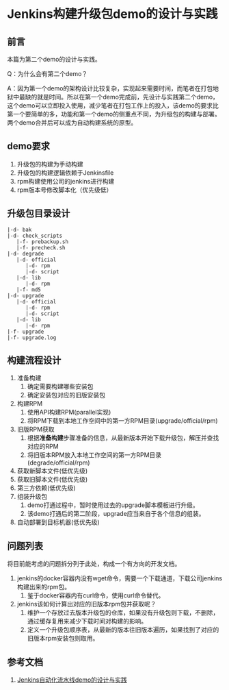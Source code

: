 # Jenkins构建升级包demo的设计与实践

## 前言

本篇为第二个demo的设计与实践。

Q：为什么会有第二个demo？

A：因为第一个demo的架构设计比较复杂，实现起来需要时间，而笔者在打包地狱中最缺的就是时间。所以在第一个demo完成前，先设计与实践第二个demo，这个demo可以立即投入使用，减少笔者在打包工作上的投入，该demo的要求比第一个要简单的多，功能和第一个demo的侧重点不同，为升级包的构建与部署。两个demo合并后可以成为自动构建系统的原型。

## demo要求

1. 升级包的构建为手动构建
2. 升级包的构建逻辑依赖于Jenkinsfile
3. rpm构建使用公司的jenkins进行构建
4. rpm版本号修改脚本化（优先级低）

## 升级包目录设计

```
|-d- bak
|-d- check_scripts
   |-f- prebackup.sh
   |-f- precheck.sh
|-d- degrade
   |-d- official
      |-d- rpm
      |-d- script
   |-d- lib
      |-d- rpm
   |-f- md5
|-d- upgrade
   |-d- official
      |-d- rpm
      |-d- script
   |-d- lib
      |-d- rpm
|-f- upgrade
|-f- upgrade.log
```

## 构建流程设计

1. 准备构建
    1. 确定需要构建哪些安装包
    2. 确定安装包对应的旧版安装包
2. 构建RPM
    1. 使用API构建RPM(parallel实现)
    2. 将RPM下载到本地工作空间中的第一方RPM目录(upgrade/official/rpm)
3. 旧版RPM获取
    1. 根据**准备构建**步骤准备的信息，从最新版本开始下载升级包，解压并查找对应的RPM
    2. 将旧版本RPM放入本地工作空间的第一方RPM目录(degrade/official/rpm)
4. 获取新脚本文件(低优先级)
5. 获取旧脚本文件(低优先级)
6. 第三方依赖(低优先级)
7. 组装升级包
    1. demo打通过程中，暂时使用过去的upgrade脚本模板进行升级。
    2. 该demo打通后的第二阶段，upgrade应当来自于各个信息的组装。
8. 自动部署到目标机器(低优先级)

## 问题列表

将目前能考虑的问题拆分列于此处，构成一个有方向的开发文档。

1. jenkins的docker容器内没有wget命令，需要一个下载通道，下载公司jenkins构建出来的rpm包。
    1. 鉴于docker容器内有curl命令，使用curl命令替代。
2. jenkins该如何计算出对应的旧版本rpm包并获取呢？
    1. 维护一个存放过去版本升级包的仓库，如果没有升级包则下载，不删除，通过缓存复用来减少下载时间对构建的影响。
    2. 定义一个升级包顺序表，从最新的版本往旧版本遍历，如果找到了对应的旧版本rpm安装包则取用。

## 参考文档

1. [Jenkins自动化流水线demo的设计与实践](./build_upgrade_package_automatically_design.md)
